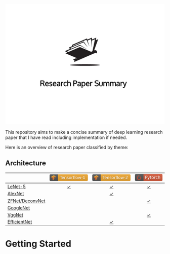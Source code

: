 <div align="center">
  <img src="./img/logo.png">
</div>

This repository aims to make a concise summary of deep learning research paper that I have read including implementation if needed.

Here is an overview of research paper classified by theme:

## Architecture

<i></i>                     | [![](./img/tensorflow_1_badge.svg)][tf1-badge] | [![](./img/tensorflow_2_badge.svg)][tf2-badge] |[![](./img/pytorch_badge.svg)][pytorch-badge]
------------------          | :---------------------------------------------:|:----------------------------------------------:|:-------------------------------------------:
[LeNet-5][lenet5]           | [&check;][lenet5-tf1]                          | [&check;][lenet5-tf2]                          | [&check;][lenet5-pytorch]                  |
[AlexNet][alexnet]          |                                                | [&check;][alexnet-tf2]                         |                                            |
[ZFNet/DeconvNet][zfnet]    |                                                |                                                | [&check;][zfnet-pytorch]                   |
[GoogleNet][googlenet]      |                                                |                                                |                                            |
[VggNet][vggnet]            |                                                |                                                | [&check;][vggnet-pytorch]                  |
[EfficientNet][efficientnet]|                                                | [&check;][efficientnet-tf2]                    |                                            |


# Getting Started


<!---
Variables with links.
-->
[tf1-badge]: https://www.tensorflow.org/
[tf2-badge]: https://www.tensorflow.org/
[pytorch-badge]: https://pytorch.org/

[lenet5]: https://github.com/3outeille/Research-Paper-Summary/tree/master/src/architecture/lenet-5
[lenet5-tf1]: https://github.com/3outeille/Research-Paper-Summary/tree/master/src/architecture/lenet-5/tensorflow_1
[lenet5-tf2]: https://github.com/3outeille/Research-Paper-Summary/tree/master/src/architecture/lenet-5/tensorflow_2
[lenet5-pytorch]: https://github.com/3outeille/Research-Paper-Summary/tree/master/src/architecture/lenet-5/pytorch

[alexnet]: https://github.com/3outeille/Research-Paper-Summary/tree/master/src/architecture/alexnet/
[alexnet-tf2]: https://github.com/3outeille/Research-Paper-Summary/tree/master/src/architecture/alexnet/tensorflow_2


[zfnet]: https://github.com/3outeille/Research-Paper-Summary/tree/master/src/architecture/zfnet
[zfnet-pytorch]: https://github.com/3outeille/Research-Paper-Summary/tree/master/src/architecture/zfnet/pytorch

[googlenet]: https://github.com/3outeille/Research-Paper-Summary/tree/master/src/architecture/googlenet

[vggnet]: https://github.com/3outeille/Research-Paper-Summary/tree/master/src/architecture/vgg
[vggnet-pytorch]: https://github.com/3outeille/Research-Paper-Summary/blob/master/src/architecture/vgg/pytorch/

[efficientnet]: https://github.com/3outeille/Research-Paper-Summary/tree/master/src/architecture/efficientnet
[efficientnet-tf2]: https://github.com/3outeille/Research-Paper-Summary/tree/master/src/architecture/efficientnet/tensorflow_2


